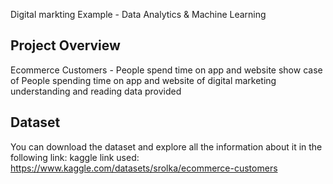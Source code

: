 Digital markting Example - Data Analytics & Machine Learning


## Project Overview
Ecommerce Customers -  People spend time on app and website
show case of People spending time on app and website of digital marketing
understanding and reading data provided 

## Dataset 
You can download the dataset and explore all the information about it in the following link: 
kaggle link used: https://www.kaggle.com/datasets/srolka/ecommerce-customers
